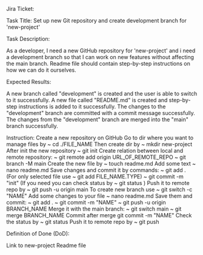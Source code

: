 Jira Ticket:

Task Title: Set up new Git repository and create development branch for 'new-project'

Task Description:

As a developer, I need a new GitHub repository for 'new-project' and i need a development branch so that I can work on new features without affecting the main branch. 
Readme file should contain step-by-step instructions on how we can do it ourselves.

Expected Results:

A new branch called "development" is created and the user is able to switch to it successfully.
A new file called "README.md" is created and step-by-step instructions is added to it successfully.
The changes to the "development" branch are committed with a commit message successfully.
The changes from the "development" branch are merged into the "main" branch successfully.

Instruction:
Create a new repository on GitHub
Go to dir where you want to manage files by ~ cd ./FILE_NAME
Then create dir by ~ mkdir new-project
After init the new repository ~ git init
Create relation between local and remote repository:
~ git remote add origin URL_OF_REMOTE_REPO
~ git branch -M main
Create the new file by ~ touch readme.md
Add some text ~ nano readme.md
Save changes and commit it by commands:
~ git add . (For only selected file use ~ git add FILE_NAME.TYPE)
~ git commit -m "init"
(If you need you can check status by  ~ git status )
Push it to remote repo by ~ git push -u origin main
To create new branch use ~ git switch -c "NAME"
Add some changes to your file ~ nano readme.md
Save them and commit:
~ git add .
~ git commit -m "NAME"
~ git push -u origin BRANCH_NAME
Merge it with the main branch:
~ git switch main
~ git merge BRANCH_NAME 
Commit after merge git commit -m "NAME"
Check the status by ~ git status
Push it to remote repo by ~ git push

Definition of Done (DoD):

Link to new-project Readme file
